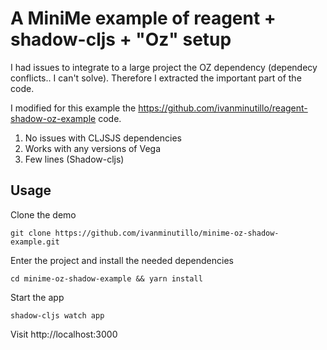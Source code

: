 # A MiniMe example of reagent + shadow-cljs + "Oz" setup

I had issues to integrate to a large project the OZ dependency (dependecy conflicts.. I can't solve). 
Therefore I extracted the important part of the code.


I modified for this example the https://github.com/ivanminutillo/reagent-shadow-oz-example code.

1. No issues with CLJSJS dependencies
2. Works with any versions of Vega
3. Few lines (Shadow-cljs)

## Usage
Clone the demo

```
git clone https://github.com/ivanminutillo/minime-oz-shadow-example.git
```

Enter the project and install the needed dependencies

```
cd minime-oz-shadow-example && yarn install
```

Start the app

```
shadow-cljs watch app

```
Visit http://localhost:3000


